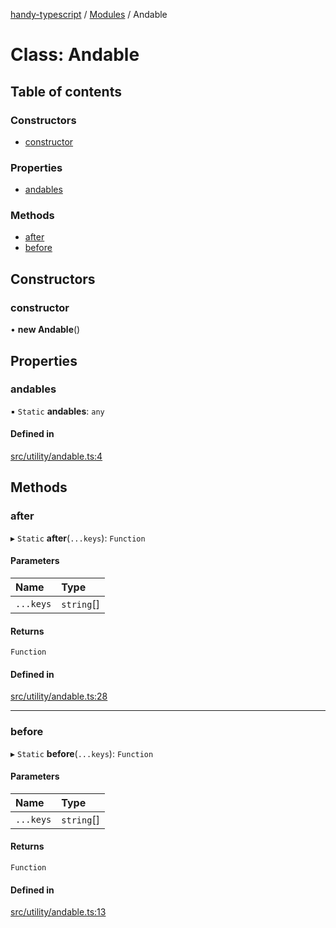 [handy-typescript](../README.md) / [Modules](../modules.md) / Andable

# Class: Andable

## Table of contents

### Constructors

- [constructor](Andable.md#constructor)

### Properties

- [andables](Andable.md#andables)

### Methods

- [after](Andable.md#after)
- [before](Andable.md#before)

## Constructors

### constructor

• **new Andable**()

## Properties

### andables

▪ `Static` **andables**: `any`

#### Defined in

[src/utility/andable.ts:4](https://github.com/robbiemu/handy-typescript/blob/d966559/src/utility/andable.ts#L4)

## Methods

### after

▸ `Static` **after**(`...keys`): `Function`

#### Parameters

| Name | Type |
| :------ | :------ |
| `...keys` | `string`[] |

#### Returns

`Function`

#### Defined in

[src/utility/andable.ts:28](https://github.com/robbiemu/handy-typescript/blob/d966559/src/utility/andable.ts#L28)

___

### before

▸ `Static` **before**(`...keys`): `Function`

#### Parameters

| Name | Type |
| :------ | :------ |
| `...keys` | `string`[] |

#### Returns

`Function`

#### Defined in

[src/utility/andable.ts:13](https://github.com/robbiemu/handy-typescript/blob/d966559/src/utility/andable.ts#L13)
